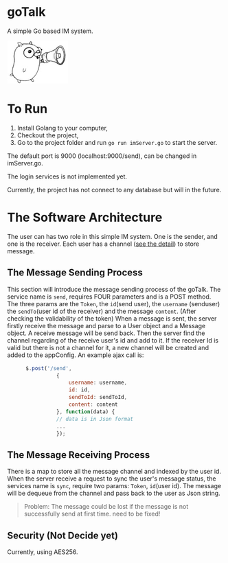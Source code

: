 # goTalk
A simple Go based IM system.

![Image of goTalk](https://github.com/alvindaiyan/goTalk/blob/master/config/goTalk.png)

# To Run
1. Install Golang to your computer,
2. Checkout the project,
3. Go to the project folder and run `go run imServer.go` to start the server.

The default port is 9000 (localhost:9000/send), can be changed in imServer.go.

The login services is not implemented yet.

Currently, the project has not connect to any database but will in the future.

# The Software Architecture

The user can has two role in this simple IM system. One is the sender, and one is the receiver. Each user has a channel ([see the detail](https://golang.org/doc/effective_go.html#concurrency)) to store message. 

## The Message Sending Process

This section will introduce the message sending process of the goTalk. The service name is `send`, requires FOUR parameters and is a POST method. The three params are the `Token`, the `id`(send user), the `username` (senduser)  the `sendTo`(user id of the receiver) and the message `content`. (After checking the validability of the token) When a message is sent, the server firstly receive the message and parse to a User object and a Message object. A receive message will be send back. Then the server find the channel regarding of the receive user's id and add to it. If the receiver Id is valid but there is not a channel for it, a new channel will be created and added to the appConfig. An example ajax call is: 

``` javascript
      $.post('/send', 
				{
					username: username,
					id: id,
					sendToId: sendToId,
					content: content
				}, function(data) {
				// data is in Json format
				...
				});
```

## The Message Receiving Process

There is a map to store all the message channel and indexed by the user id. When the server receive a request to sync the user's message status, the services name is `sync`, require two params: `Token`, `id`(user id). The message will be dequeue from the channel and pass back to the user as Json string.

> Problem: The message could be lost if the message is not successfully send at first time. need to be fixed!

## Security (Not Decide yet)

Currently, using AES256.
